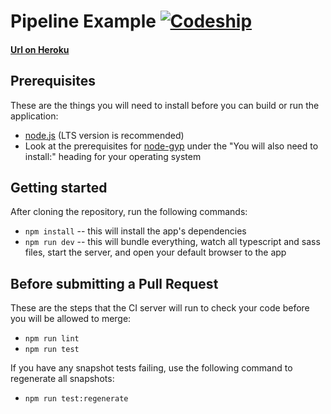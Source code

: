 # Pipeline Example [![Codeship](https://codeship.com/projects/afc02b10-d819-0134-421a-5ea80f2ec735/status?branch=master)](https://app.codeship.com/projects/203163)

#### [Url on Heroku](https://playground-prod.herokuapp.com/)

## Prerequisites
These are the things you will need to install before you can build or run the application:
* [node.js](https://nodejs.org/en/) (LTS version is recommended)
* Look at the prerequisites for [node-gyp](https://github.com/nodejs/node-gyp#installation) under the "You will also need to install:" heading for your operating system

## Getting started
After cloning the repository, run the following commands:
* `npm install` -- this will install the app's dependencies
* `npm run dev` -- this will bundle everything, watch all typescript and sass files, start the server, and open your default browser to the app

## Before submitting a Pull Request
These are the steps that the CI server will run to check your code before you will be allowed to merge:
* `npm run lint`
* `npm run test`

If you have any snapshot tests failing, use the following command to regenerate all snapshots:
* `npm run test:regenerate`
